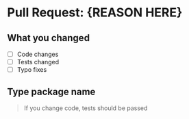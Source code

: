 # Pull Request: {REASON HERE}

## What you changed

- [ ] Code changes
- [ ] Tests changed
- [ ] Typo fixes

## Type package name

> If you change code, tests should be passed
